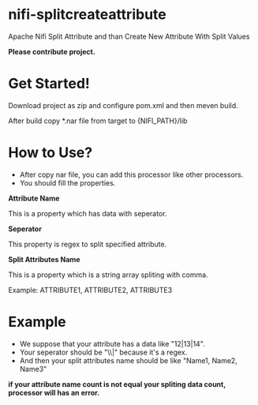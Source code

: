 # nifi-splitcreateattribute

Apache Nifi Split Attribute and than Create New Attribute With Split Values

**Please contribute project.**

# Get Started!

Download project as zip and configure pom.xml and then meven build.

After build copy *.nar file from target to {NIFI_PATH}/lib

# How to Use?

 -  After copy nar file, you can add this processor like other processors.
 -  You should fill the properties.
 
**Attribute Name**

This is a property which has data with seperator.

**Seperator**

This property is regex to split specified attribute.

**Split Attributes Name**

This is a property which is a string array spliting with comma.

Example: ATTRIBUTE1, ATTRIBUTE2, ATTRIBUTE3

# Example

 - We suppose that your attribute has a data like "12|13|14".
 - Your seperator should be "\\\\|" because it's a regex.
 - And then your split attributes name should be like "Name1, Name2, Name3"
 
 **if your attribute name count is not equal your spliting data count, processor will has an error.**

 


